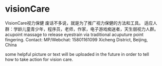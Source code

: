 # visionCare
VisionCare视力保健  废话不多说，就是为了推广视力保健的方法和工具。 适应人群：学龄儿童青少年，程序员，老师，作家，电子游戏痴迷者，天生弱视力人群。  acupoint massage to release eyestrain via traditional acuputure point fingering. Contact:  MP/Webchat:  15801161099 Xicheng District, Beijing, China 

some helpful picture or text will be uploaded in the future in order to tell how to take action for vision care.
